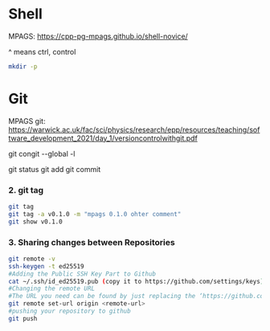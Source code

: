 # Shell
MPAGS: https://cpp-pg-mpags.github.io/shell-novice/

^ means ctrl, control
```bash
mkdir -p 
```

# Git
MPAGS git: https://warwick.ac.uk/fac/sci/physics/research/epp/resources/teaching/software_development_2021/day_1/versioncontrolwithgit.pdf


git congit --global -l

git status
git add
git commit

### 2. git tag
```bash 
git tag
git tag -a v0.1.0 -m "mpags 0.1.0 ohter comment"
git show v0.1.0 
```
### 3. Sharing changes between Repositories
```bash
git remote -v
ssh-keygen -t ed25519
#Adding the Public SSH Key Part to Github
cat ~/.ssh/id_ed25519.pub (copy it to https://github.com/settings/keys)
#Changing the remote URL
#The URL you need can be found by just replacing the ‘https://github.com/’ part to ‘git@github.com:’, e.g. https://github.com/MPAGS-CPP-2021/mpags-day-1.git → git@github.com:MPAGS-CPP-2021/mpags-day-1.gi
git remote set-url origin <remote-url>
#pushing your repository to github
git push
```
